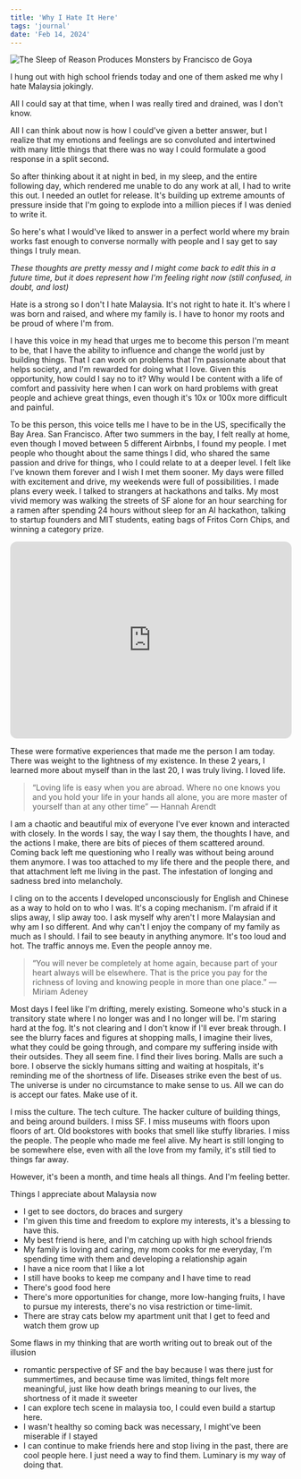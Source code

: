 ```yaml
---
title: 'Why I Hate It Here'
tags: 'journal'
date: 'Feb 14, 2024'
---
```


![The Sleep of Reason Produces Monsters by Francisco de Goya](/images/here.jpg)

I hung out with high school friends today and one of them asked me why I hate Malaysia jokingly.

All I could say at that time, when I was really tired and drained, was I don't know.

All I can think about now is how I could've given a better answer, but I realize that my emotions and feelings are so convoluted and intertwined with many little things that there was no way I could formulate a good response in a split second.

So after thinking about it at night in bed, in my sleep, and the entire following day, which rendered me unable to do any work at all, I had to write this out. I needed an outlet for release. It's building up extreme amounts of pressure inside that I'm going to explode into a million pieces if I was denied to write it.

So here's what I would've liked to answer in a perfect world where my brain works fast enough to converse normally with people and I say get to say things I truly mean.

_These thoughts are pretty messy and I might come back to edit this in a future time, but it does represent how I'm feeling right now (still confused, in doubt, and lost)_

Hate is a strong so I don't I hate Malaysia. It's not right to hate it. It's where I was born and raised, and where my family is. I have to honor my roots and be proud of where I'm from.

I have this voice in my head that urges me to become this person I'm meant to be, that I have the ability to influence and change the world just by building things. That I can work on problems that I'm passionate about that helps society, and I'm rewarded for doing what I love. Given this opportunity, how could I say no to it? Why would I be content with a life of comfort and passivity here when I can work on hard problems with great people and achieve great things, even though it's 10x or 100x more difficult and painful.

To be this person, this voice tells me I have to be in the US, specifically the Bay Area. San Francisco. After two summers in the bay, I felt really at home, even though I moved between 5 different Airbnbs, I found my people. I met people who thought about the same things I did, who shared the same passion and drive for things, who I could relate to at a deeper level. I felt like I've known them forever and I wish I met them sooner. My days were filled with excitement and drive, my weekends were full of possibilities. I made plans every week. I talked to strangers at hackathons and talks. My most vivid memory was walking the streets of SF alone for an hour searching for a ramen after spending 24 hours without sleep for an AI hackathon, talking to startup founders and MIT students, eating bags of Fritos Corn Chips, and winning a category prize.

<iframe style="border-radius:12px" src="https://open.spotify.com/embed/track/1bYItjcPRtxZs6Ir71O5RB?utm_source=generator&theme=0" width="100%" height="352" frameBorder="0" allowfullscreen="" allow="autoplay; clipboard-write; encrypted-media; fullscreen; picture-in-picture" loading="lazy"></iframe>

These were formative experiences that made me the person I am today. There was weight to the lightness of my existence. In these 2 years, I learned more about myself than in the last 20, I was truly living. I loved life.

> “Loving life is easy when you are abroad. Where no one knows you and you hold your life in your hands all alone, you are more master of yourself than at any other time” ― Hannah Arendt

I am a chaotic and beautiful mix of everyone I've ever known and interacted with closely. In the words I say, the way I say them, the thoughts I have, and the actions I make, there are bits of pieces of them scattered around. Coming back left me questioning who I really was without being around them anymore. I was too attached to my life there and the people there, and that attachment left me living in the past. The infestation of longing and sadness bred into melancholy.

I cling on to the accents I developed unconsciously for English and Chinese as a way to hold on to who I was. It's a coping mechanism. I'm afraid if it slips away, I slip away too. I ask myself why aren't I more Malaysian and why am I so different. And why can't I enjoy the company of my family as much as I should. I fail to see beauty in anything anymore. It's too loud and hot. The traffic annoys me. Even the people annoy me.

> “You will never be completely at home again, because part of your heart always will be elsewhere. That is the price you pay for the richness of loving and knowing people in more than one place.” ― Miriam Adeney

Most days I feel like I'm drifting, merely existing. Someone who's stuck in a transitory state where I no longer was and I no longer will be. I'm staring hard at the fog. It's not clearing and I don't know if I'll ever break through. I see the blurry faces and figures at shopping malls, I imagine their lives, what they could be going through, and compare my suffering inside with their outsides. They all seem fine. I find their lives boring. Malls are such a bore. I observe the sickly humans sitting and waiting at hospitals, it's reminding me of the shortness of life. Diseases strike even the best of us. The universe is under no circumstance to make sense to us. All we can do is accept our fates. Make use of it.

I miss the culture. The tech culture. The hacker culture of building things, and being around builders. I miss SF. I miss museums with floors upon floors of art. Old bookstores with books that smell like stuffy libraries. I miss the people. The people who made me feel alive. My heart is still longing to be somewhere else, even with all the love from my family, it's still tied to things far away.

However, it's been a month, and time heals all things. And I'm feeling better.

Things I appreciate about Malaysia now

- I get to see doctors, do braces and surgery
- I'm given this time and freedom to explore my interests, it's a blessing to have this.
- My best friend is here, and I'm catching up with high school friends
- My family is loving and caring, my mom cooks for me everyday, I'm spending time with them and developing a relationship again
- I have a nice room that I like a lot
- I still have books to keep me company and I have time to read
- There's good food here
- There's more opportunities for change, more low-hanging fruits, I have to pursue my interests, there's no visa restriction or time-limit.
- There are stray cats below my apartment unit that I get to feed and watch them grow up

Some flaws in my thinking that are worth writing out to break out of the illusion

- romantic perspective of SF and the bay because I was there just for summertimes, and because time was limited, things felt more meaningful, just like how death brings meaning to our lives, the shortness of it made it sweeter
- I can explore tech scene in malaysia too, I could even build a startup here.
- I wasn't healthy so coming back was necessary, I might've been miserable if I stayed
- I can continue to make friends here and stop living in the past, there are cool people here. I just need a way to find them. Luminary is my way of doing that.
